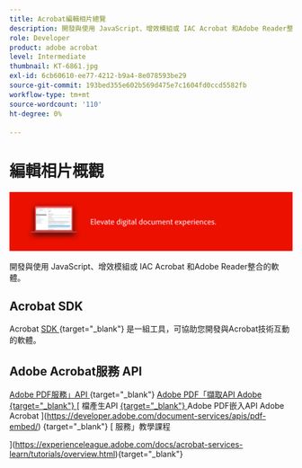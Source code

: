 ```yaml
---
title: Acrobat編輯相片總覽
description: 開發與使用 JavaScript、增效模組或 IAC Acrobat 和Adobe Reader整合的軟體
role: Developer
product: adobe acrobat
level: Intermediate
thumbnail: KT-6861.jpg
exl-id: 6cb60610-ee77-4212-b9a4-8e078593be29
source-git-commit: 193bed355e602b569d475e7c1604fd0ccd5582fb
workflow-type: tm+mt
source-wordcount: '110'
ht-degree: 0%

---
```


# 編輯相片概觀

![Acrobat開發影像](../assets/Hero-Develop.png)

開發與使用 JavaScript、增效模組或 IAC Acrobat 和Adobe Reader整合的軟體。

## Acrobat SDK

Acrobat [ SDK ](https://opensource.adobe.com/dc-acrobat-sdk-docs/acrobatsdk/) {target="_blank"} 是一組工具，可協助您開發與Acrobat技術互動的軟體。

## Adobe Acrobat服務 API

[Adobe PDF服務」API ](https://developer.adobe.com/document-services/apis/pdf-services/) {target="_blank"} [ Adobe PDF「擷取API Adobe {target="_blank"} ](https://developer.adobe.com/document-services/apis/pdf-extract/) [ 檔產生API [ {target="_blank"} ](https://developer.adobe.com/document-services/apis/doc-generation/) Adobe PDF嵌入API Adobe Acrobat ](https://developer.adobe.com/document-services/apis/pdf-embed/) {target="_blank"} [ 服務」教學課程



](https://experienceleague.adobe.com/docs/acrobat-services-learn/tutorials/overview.html){target="_blank"}
